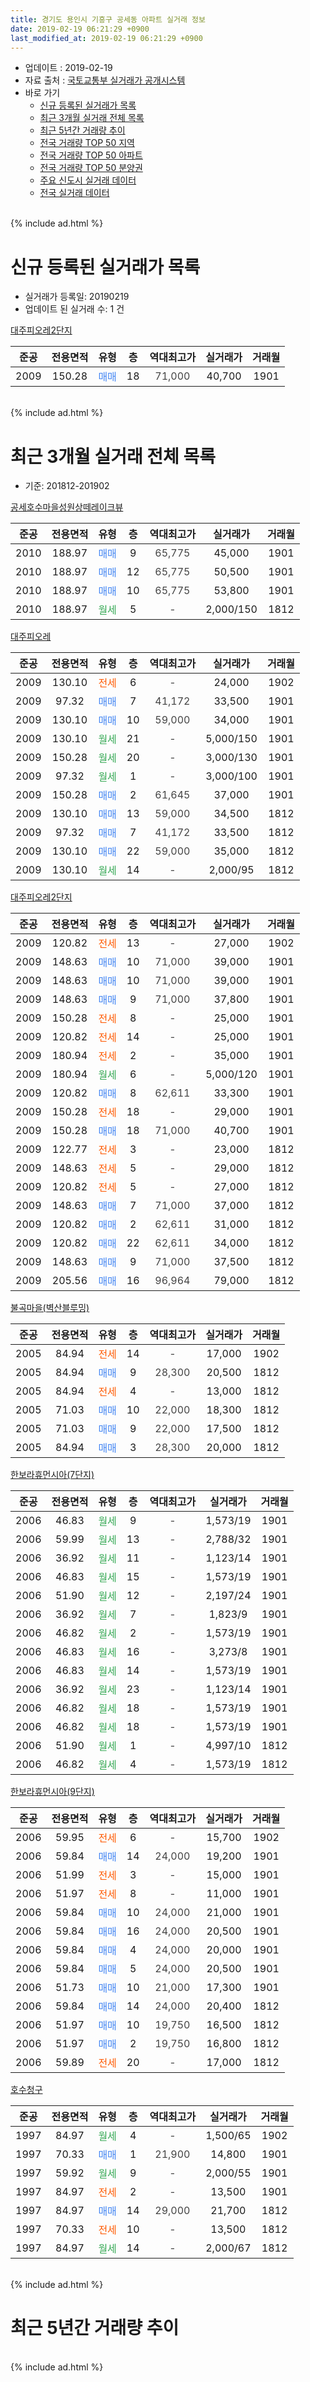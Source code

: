 ```yaml
---
title: 경기도 용인시 기흥구 공세동 아파트 실거래 정보
date: 2019-02-19 06:21:29 +0900
last_modified_at: 2019-02-19 06:21:29 +0900
---
```


* 업데이트 : 2019-02-19
* 자료 출처 : [국토교통부 실거래가 공개시스템](http://rt.molit.go.kr)
* 바로 가기
    * [신규 등록된 실거래가 목록](#신규-등록된-실거래가-목록)
    * [최근 3개월 실거래 전체 목록](#최근-3개월-실거래-전체-목록)
    * [최근 5년간 거래량 추이](#최근-5년간-거래량-추이)
    * [전국 거래량 TOP 50 지역](https://inasie.github.io/apt-trade-info/최근-3개월-전국에서-가장-거래가-많이-발생한-지역)
    * [전국 거래량 TOP 50 아파트](https://inasie.github.io/apt-trade-info/최근-3개월-전국에서-가장-거래가-많이-발생한-아파트)
    * [전국 거래량 TOP 50 분양권](https://inasie.github.io/apt-trade-info/최근-3개월-전국에서-가장-거래가-많이-발생한-분양권)
    * [주요 신도시 실거래 데이터](https://inasie.github.io/apt-trade-info/주요-신도시)
    * [전국 실거래 데이터](https://inasie.github.io/apt-trade-info/전국)
<br>
{% include ad.html %}
<br>

# 신규 등록된 실거래가 목록
* 실거래가 등록일: 20190219
* 업데이트 된 실거래 수: 1 건


[대주피오레2단지](https://search.naver.com/search.naver?query=%EA%B2%BD%EA%B8%B0%EB%8F%84+%EC%9A%A9%EC%9D%B8%EC%8B%9C+%EA%B8%B0%ED%9D%A5%EA%B5%AC+%EA%B3%B5%EC%84%B8%EB%8F%99+%EB%8C%80%EC%A3%BC%ED%94%BC%EC%98%A4%EB%A0%882%EB%8B%A8%EC%A7%80)

|준공|전용면적|유형|층|역대최고가|실거래가|거래월|
|:---:|:---:|:---:|:---:|:---:|:---:|:---:|
|2009|150.28|<span style="color:#4285f3">매매</span>|18|<span style="color:#444444">71,000</span>|40,700|1901|


<br>
{% include ad.html %}
<br>

# 최근 3개월 실거래 전체 목록
* 기준: 201812-201902


[공세호수마을성원상떼레이크뷰](https://search.naver.com/search.naver?query=%EA%B2%BD%EA%B8%B0%EB%8F%84+%EC%9A%A9%EC%9D%B8%EC%8B%9C+%EA%B8%B0%ED%9D%A5%EA%B5%AC+%EA%B3%B5%EC%84%B8%EB%8F%99+%EA%B3%B5%EC%84%B8%ED%98%B8%EC%88%98%EB%A7%88%EC%9D%84%EC%84%B1%EC%9B%90%EC%83%81%EB%96%BC%EB%A0%88%EC%9D%B4%ED%81%AC%EB%B7%B0)

|준공|전용면적|유형|층|역대최고가|실거래가|거래월|
|:---:|:---:|:---:|:---:|:---:|:---:|:---:|
|2010|188.97|<span style="color:#4285f3">매매</span>|9|<span style="color:#444444">65,775</span>|45,000|1901|
|2010|188.97|<span style="color:#4285f3">매매</span>|12|<span style="color:#444444">65,775</span>|50,500|1901|
|2010|188.97|<span style="color:#4285f3">매매</span>|10|<span style="color:#444444">65,775</span>|53,800|1901|
|2010|188.97|<span style="color:#34a853">월세</span>|5|<span style="color:#444444">-</span>|2,000/150|1812|

[대주피오레](https://search.naver.com/search.naver?query=%EA%B2%BD%EA%B8%B0%EB%8F%84+%EC%9A%A9%EC%9D%B8%EC%8B%9C+%EA%B8%B0%ED%9D%A5%EA%B5%AC+%EA%B3%B5%EC%84%B8%EB%8F%99+%EB%8C%80%EC%A3%BC%ED%94%BC%EC%98%A4%EB%A0%88)

|준공|전용면적|유형|층|역대최고가|실거래가|거래월|
|:---:|:---:|:---:|:---:|:---:|:---:|:---:|
|2009|130.10|<span style="color:#ff5a00">전세</span>|6|<span style="color:#444444">-</span>|24,000|1902|
|2009|97.32|<span style="color:#4285f3">매매</span>|7|<span style="color:#444444">41,172</span>|33,500|1901|
|2009|130.10|<span style="color:#4285f3">매매</span>|10|<span style="color:#444444">59,000</span>|34,000|1901|
|2009|130.10|<span style="color:#34a853">월세</span>|21|<span style="color:#444444">-</span>|5,000/150|1901|
|2009|150.28|<span style="color:#34a853">월세</span>|20|<span style="color:#444444">-</span>|3,000/130|1901|
|2009|97.32|<span style="color:#34a853">월세</span>|1|<span style="color:#444444">-</span>|3,000/100|1901|
|2009|150.28|<span style="color:#4285f3">매매</span>|2|<span style="color:#444444">61,645</span>|37,000|1901|
|2009|130.10|<span style="color:#4285f3">매매</span>|13|<span style="color:#444444">59,000</span>|34,500|1812|
|2009|97.32|<span style="color:#4285f3">매매</span>|7|<span style="color:#444444">41,172</span>|33,500|1812|
|2009|130.10|<span style="color:#4285f3">매매</span>|22|<span style="color:#444444">59,000</span>|35,000|1812|
|2009|130.10|<span style="color:#34a853">월세</span>|14|<span style="color:#444444">-</span>|2,000/95|1812|

[대주피오레2단지](https://search.naver.com/search.naver?query=%EA%B2%BD%EA%B8%B0%EB%8F%84+%EC%9A%A9%EC%9D%B8%EC%8B%9C+%EA%B8%B0%ED%9D%A5%EA%B5%AC+%EA%B3%B5%EC%84%B8%EB%8F%99+%EB%8C%80%EC%A3%BC%ED%94%BC%EC%98%A4%EB%A0%882%EB%8B%A8%EC%A7%80)

|준공|전용면적|유형|층|역대최고가|실거래가|거래월|
|:---:|:---:|:---:|:---:|:---:|:---:|:---:|
|2009|120.82|<span style="color:#ff5a00">전세</span>|13|<span style="color:#444444">-</span>|27,000|1902|
|2009|148.63|<span style="color:#4285f3">매매</span>|10|<span style="color:#444444">71,000</span>|39,000|1901|
|2009|148.63|<span style="color:#4285f3">매매</span>|10|<span style="color:#444444">71,000</span>|39,000|1901|
|2009|148.63|<span style="color:#4285f3">매매</span>|9|<span style="color:#444444">71,000</span>|37,800|1901|
|2009|150.28|<span style="color:#ff5a00">전세</span>|8|<span style="color:#444444">-</span>|25,000|1901|
|2009|120.82|<span style="color:#ff5a00">전세</span>|14|<span style="color:#444444">-</span>|25,000|1901|
|2009|180.94|<span style="color:#ff5a00">전세</span>|2|<span style="color:#444444">-</span>|35,000|1901|
|2009|180.94|<span style="color:#34a853">월세</span>|6|<span style="color:#444444">-</span>|5,000/120|1901|
|2009|120.82|<span style="color:#4285f3">매매</span>|8|<span style="color:#444444">62,611</span>|33,300|1901|
|2009|150.28|<span style="color:#ff5a00">전세</span>|18|<span style="color:#444444">-</span>|29,000|1901|
|2009|150.28|<span style="color:#4285f3">매매</span>|18|<span style="color:#444444">71,000</span>|40,700|1901|
|2009|122.77|<span style="color:#ff5a00">전세</span>|3|<span style="color:#444444">-</span>|23,000|1812|
|2009|148.63|<span style="color:#ff5a00">전세</span>|5|<span style="color:#444444">-</span>|29,000|1812|
|2009|120.82|<span style="color:#ff5a00">전세</span>|5|<span style="color:#444444">-</span>|27,000|1812|
|2009|148.63|<span style="color:#4285f3">매매</span>|7|<span style="color:#444444">71,000</span>|37,000|1812|
|2009|120.82|<span style="color:#4285f3">매매</span>|2|<span style="color:#444444">62,611</span>|31,000|1812|
|2009|120.82|<span style="color:#4285f3">매매</span>|22|<span style="color:#444444">62,611</span>|34,000|1812|
|2009|148.63|<span style="color:#4285f3">매매</span>|9|<span style="color:#444444">71,000</span>|37,500|1812|
|2009|205.56|<span style="color:#4285f3">매매</span>|16|<span style="color:#444444">96,964</span>|79,000|1812|

[불곡마을(벽산블루밍)](https://search.naver.com/search.naver?query=%EA%B2%BD%EA%B8%B0%EB%8F%84+%EC%9A%A9%EC%9D%B8%EC%8B%9C+%EA%B8%B0%ED%9D%A5%EA%B5%AC+%EA%B3%B5%EC%84%B8%EB%8F%99+%EB%B6%88%EA%B3%A1%EB%A7%88%EC%9D%84%28%EB%B2%BD%EC%82%B0%EB%B8%94%EB%A3%A8%EB%B0%8D%29)

|준공|전용면적|유형|층|역대최고가|실거래가|거래월|
|:---:|:---:|:---:|:---:|:---:|:---:|:---:|
|2005|84.94|<span style="color:#ff5a00">전세</span>|14|<span style="color:#444444">-</span>|17,000|1902|
|2005|84.94|<span style="color:#4285f3">매매</span>|9|<span style="color:#444444">28,300</span>|20,500|1812|
|2005|84.94|<span style="color:#ff5a00">전세</span>|4|<span style="color:#444444">-</span>|13,000|1812|
|2005|71.03|<span style="color:#4285f3">매매</span>|10|<span style="color:#444444">22,000</span>|18,300|1812|
|2005|71.03|<span style="color:#4285f3">매매</span>|9|<span style="color:#444444">22,000</span>|17,500|1812|
|2005|84.94|<span style="color:#4285f3">매매</span>|3|<span style="color:#444444">28,300</span>|20,000|1812|

[한보라휴먼시아(7단지)](https://search.naver.com/search.naver?query=%EA%B2%BD%EA%B8%B0%EB%8F%84+%EC%9A%A9%EC%9D%B8%EC%8B%9C+%EA%B8%B0%ED%9D%A5%EA%B5%AC+%EA%B3%B5%EC%84%B8%EB%8F%99+%ED%95%9C%EB%B3%B4%EB%9D%BC%ED%9C%B4%EB%A8%BC%EC%8B%9C%EC%95%84%287%EB%8B%A8%EC%A7%80%29)

|준공|전용면적|유형|층|역대최고가|실거래가|거래월|
|:---:|:---:|:---:|:---:|:---:|:---:|:---:|
|2006|46.83|<span style="color:#34a853">월세</span>|9|<span style="color:#444444">-</span>|1,573/19|1901|
|2006|59.99|<span style="color:#34a853">월세</span>|13|<span style="color:#444444">-</span>|2,788/32|1901|
|2006|36.92|<span style="color:#34a853">월세</span>|11|<span style="color:#444444">-</span>|1,123/14|1901|
|2006|46.83|<span style="color:#34a853">월세</span>|15|<span style="color:#444444">-</span>|1,573/19|1901|
|2006|51.90|<span style="color:#34a853">월세</span>|12|<span style="color:#444444">-</span>|2,197/24|1901|
|2006|36.92|<span style="color:#34a853">월세</span>|7|<span style="color:#444444">-</span>|1,823/9|1901|
|2006|46.82|<span style="color:#34a853">월세</span>|2|<span style="color:#444444">-</span>|1,573/19|1901|
|2006|46.83|<span style="color:#34a853">월세</span>|16|<span style="color:#444444">-</span>|3,273/8|1901|
|2006|46.83|<span style="color:#34a853">월세</span>|14|<span style="color:#444444">-</span>|1,573/19|1901|
|2006|36.92|<span style="color:#34a853">월세</span>|23|<span style="color:#444444">-</span>|1,123/14|1901|
|2006|46.82|<span style="color:#34a853">월세</span>|18|<span style="color:#444444">-</span>|1,573/19|1901|
|2006|46.82|<span style="color:#34a853">월세</span>|18|<span style="color:#444444">-</span>|1,573/19|1901|
|2006|51.90|<span style="color:#34a853">월세</span>|1|<span style="color:#444444">-</span>|4,997/10|1812|
|2006|46.82|<span style="color:#34a853">월세</span>|4|<span style="color:#444444">-</span>|1,573/19|1812|


<script async src="//pagead2.googlesyndication.com/pagead/js/adsbygoogle.js"></script>
<!-- 기본 -->
<ins class="adsbygoogle"
     style="display:block"
     data-ad-client="ca-pub-2446590836940007"
     data-ad-slot="1659523306"
     data-ad-format="auto"
     data-full-width-responsive="true"></ins>
<script>
(adsbygoogle = window.adsbygoogle || []).push({});
</script>


[한보라휴먼시아(9단지)](https://search.naver.com/search.naver?query=%EA%B2%BD%EA%B8%B0%EB%8F%84+%EC%9A%A9%EC%9D%B8%EC%8B%9C+%EA%B8%B0%ED%9D%A5%EA%B5%AC+%EA%B3%B5%EC%84%B8%EB%8F%99+%ED%95%9C%EB%B3%B4%EB%9D%BC%ED%9C%B4%EB%A8%BC%EC%8B%9C%EC%95%84%289%EB%8B%A8%EC%A7%80%29)

|준공|전용면적|유형|층|역대최고가|실거래가|거래월|
|:---:|:---:|:---:|:---:|:---:|:---:|:---:|
|2006|59.95|<span style="color:#ff5a00">전세</span>|6|<span style="color:#444444">-</span>|15,700|1902|
|2006|59.84|<span style="color:#4285f3">매매</span>|14|<span style="color:#444444">24,000</span>|19,200|1901|
|2006|51.99|<span style="color:#ff5a00">전세</span>|3|<span style="color:#444444">-</span>|15,000|1901|
|2006|51.97|<span style="color:#ff5a00">전세</span>|8|<span style="color:#444444">-</span>|11,000|1901|
|2006|59.84|<span style="color:#4285f3">매매</span>|10|<span style="color:#444444">24,000</span>|21,000|1901|
|2006|59.84|<span style="color:#4285f3">매매</span>|16|<span style="color:#444444">24,000</span>|20,500|1901|
|2006|59.84|<span style="color:#4285f3">매매</span>|4|<span style="color:#444444">24,000</span>|20,000|1901|
|2006|59.84|<span style="color:#4285f3">매매</span>|5|<span style="color:#444444">24,000</span>|20,500|1901|
|2006|51.73|<span style="color:#4285f3">매매</span>|10|<span style="color:#444444">21,000</span>|17,300|1901|
|2006|59.84|<span style="color:#4285f3">매매</span>|14|<span style="color:#444444">24,000</span>|20,400|1812|
|2006|51.97|<span style="color:#4285f3">매매</span>|10|<span style="color:#444444">19,750</span>|16,500|1812|
|2006|51.97|<span style="color:#4285f3">매매</span>|2|<span style="color:#444444">19,750</span>|16,800|1812|
|2006|59.89|<span style="color:#ff5a00">전세</span>|20|<span style="color:#444444">-</span>|17,000|1812|

[호수청구](https://search.naver.com/search.naver?query=%EA%B2%BD%EA%B8%B0%EB%8F%84+%EC%9A%A9%EC%9D%B8%EC%8B%9C+%EA%B8%B0%ED%9D%A5%EA%B5%AC+%EA%B3%B5%EC%84%B8%EB%8F%99+%ED%98%B8%EC%88%98%EC%B2%AD%EA%B5%AC)

|준공|전용면적|유형|층|역대최고가|실거래가|거래월|
|:---:|:---:|:---:|:---:|:---:|:---:|:---:|
|1997|84.97|<span style="color:#34a853">월세</span>|4|<span style="color:#444444">-</span>|1,500/65|1902|
|1997|70.33|<span style="color:#4285f3">매매</span>|1|<span style="color:#444444">21,900</span>|14,800|1901|
|1997|59.92|<span style="color:#34a853">월세</span>|9|<span style="color:#444444">-</span>|2,000/55|1901|
|1997|84.97|<span style="color:#ff5a00">전세</span>|2|<span style="color:#444444">-</span>|13,500|1901|
|1997|84.97|<span style="color:#4285f3">매매</span>|14|<span style="color:#444444">29,000</span>|21,700|1812|
|1997|70.33|<span style="color:#ff5a00">전세</span>|10|<span style="color:#444444">-</span>|13,500|1812|
|1997|84.97|<span style="color:#34a853">월세</span>|14|<span style="color:#444444">-</span>|2,000/67|1812|


<br>
{% include ad.html %}
<br>

# 최근 5년간 거래량 추이


<div style="width:100%;">
    <canvas id="deal_progress" height="200"></canvas>
</div>

<script>
new Chart(document.getElementById("deal_progress"), {
    type: 'line',
    data: {
        labels: ['201402','201403','201404','201405','201406','201407','201408','201409','201410','201411','201412','201501','201502','201503','201504','201505','201506','201507','201508','201509','201510','201511','201512','201601','201602','201603','201604','201605','201606','201607','201608','201609','201610','201611','201612','201701','201702','201703','201704','201705','201706','201707','201708','201709','201710','201711','201712','201801','201802','201803','201804','201805','201806','201807','201808','201809','201810','201811','201812','201901','201902'],
        datasets: [{
            label: '매매',
            pointRadius: 1,
            data: [60, 45, 37, 27, 31, 28, 61, 61, 40, 41, 15, 22, 29, 44, 25, 30, 33, 23, 25, 25, 22, 9, 12, 12, 16, 17, 19, 26, 36, 27, 23, 23, 27, 16, 18, 8, 10, 24, 16, 22, 15, 23, 15, 13, 10, 11, 8, 16, 15, 20, 14, 22, 20, 16, 20, 27, 18, 19, 16, 18, 0],
            borderColor: "rgba(255, 201, 14, 1)",
            backgroundColor: "rgba(255, 201, 14, 0.5)",
            fill: false,
            lineTension: 0
        },{
            label: '전월세',
            pointRadius: 1,
            data: [43, 42, 28, 21, 32, 24, 30, 25, 36, 29, 18, 37, 40, 31, 29, 37, 25, 31, 24, 29, 32, 23, 32, 19, 31, 27, 39, 20, 23, 31, 27, 25, 32, 23, 13, 24, 27, 14, 15, 21, 25, 20, 30, 20, 20, 15, 10, 18, 19, 24, 28, 23, 21, 28, 24, 22, 18, 21, 11, 24, 5],
            borderColor: "rgba(0, 141, 185, 1)",
            backgroundColor: "rgba(0, 141, 185, 0.5)",
            fill: false,
            lineTension: 0
        }
        ]
    },
    options: {
        responsive: true,
        title: {
            display: false
        },
        tooltips: {
            mode: 'index',
            intersect: false
        },
        hover: {
            mode: 'nearest',
            intersect: true
        },
        scales: {
            xAxes: [{
                display: true,
                scaleLabel: {
                    display: true,
                    labelString: '년/월'
                }
            }],
            yAxes: [{
                display: true,
                ticks: {
                    suggestedMin: 0,
                },
                scaleLabel: {
                    display: true,
                    labelString: '실거래 수'
                }
            }]
        }
    }
});

</script>


<br>
{% include ad.html %}
<br>

